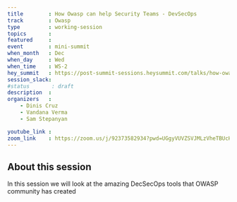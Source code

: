 ```yaml
---
title        : How Owasp can help Security Teams - DevSecOps
track        : Owasp
type         : working-session
topics       :
featured     :
event        : mini-summit
when_month   : Dec
when_day     : Wed
when_time    : WS-2
hey_summit   : https://post-summit-sessions.heysummit.com/talks/how-owasp-can-help-security-teams-devsecops/
session_slack:
#status       : draft
description  :
organizers   :
    - Dinis Cruz
    - Vandana Verma
    - Sam Stepanyan

youtube_link :
zoom_link    : https://zoom.us/j/92373582934?pwd=UGgyVUVZSVJMLzVheTBUcHNLVkVJZz09
---
```


## About this session

In this session we will look at the amazing DecSecOps tools that OWASP community has created

